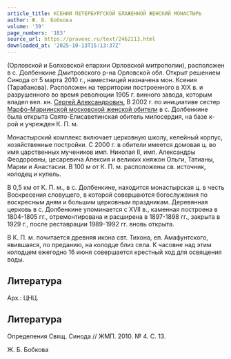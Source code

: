 ```yaml
---
article_title: КСЕНИИ ПЕТЕРБУРГСКОЙ БЛАЖЕННОЙ ЖЕНСКИЙ МОНАСТЫРЬ
author: Ж. Б. Бобкова
volume: '39'
page_numbers: '183'
source_url: https://pravenc.ru/text/2462113.html
downloaded_at: '2025-10-13T15:13:37Z'
---
```


(Орловской и Болховской епархии Орловской митрополии), расположен в с. Долбенкине Дмитровского р-на Орловской обл. Открыт решением Синода от 5 марта 2010 г., наместницей назначена мон. Ксения (Тарабанова). Расположен на территории построенного в XIX в. и разрушенного во время революции 1905 г. винного завода, которым владел вел. кн. [Сергей Александрович.](<https://pravenc.ru/text/Сергей Александрович .html>) В 2002 г. по инициативе сестер [Марфо-Мариинской московской женской обители](<https://pravenc.ru/text/Марфо-Мариинская московская женская обитель милосердия.html>) в с. Долбенкине была открыта Свято-Елисаветинская обитель милосердия, на базе к-рой и учрежден К. П. м.

Монастырский комплекс включает церковную школу, келейный корпус, хозяйственные постройки. С 2000 г. в обители имеется домовая ц. во имя царственных мучеников имп. Николая II, имп. Александры Феодоровны, цесаревича Алексия и великих княжон Ольги, Татианы, Марии и Анастасии. В 100 м от К. П. м. расположены св. источник, колодец и купель.

В 0,5 км от К. П. м., в с. Долбенкине, находится монастырская ц. в честь Воскресения словущего, в которой совершаются богослужения по воскресным дням и большим церковным праздникам. Деревянная церковь в с. Долбенкине упоминается с XVII в., каменная построена в 1804-1805 гг., отремонтирована и расширена в 1897-1898 гг., закрыта в 1929 г., после реставрации 1989-1992 гг. вновь открыта.

В К. П. м. почитается древняя икона свт. Тихона, еп. Амафунтского, явившаяся, по преданию, на колодце близ села. К часовне над этим колодцем ежегодно 16 июня совершается крестный ход для освящения воды.

## Литература

Арх.: ЦНЦ.

## Литература

Определения Свящ. Синода // ЖМП. 2010. № 4. С. 13.

Ж. Б. Бобкова
